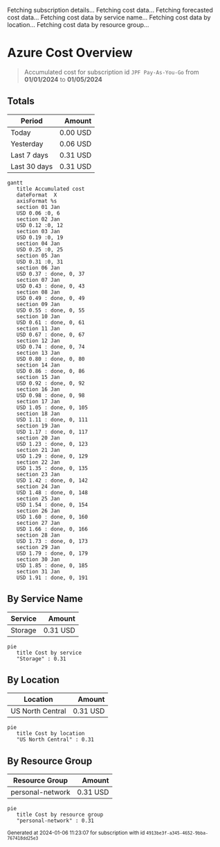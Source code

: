 Fetching subscription details...
Fetching cost data...
Fetching forecasted cost data...
Fetching cost data by service name...
Fetching cost data by location...
Fetching cost data by resource group...
# Azure Cost Overview

> Accumulated cost for subscription id `JPF Pay-As-You-Go` from **01/01/2024** to **01/05/2024**

## Totals

|Period|Amount|
|---|---:|
|Today|0.00 USD|
|Yesterday|0.06 USD|
|Last 7 days|0.31 USD|
|Last 30 days|0.31 USD|

```mermaid
gantt
   title Accumulated cost
   dateFormat  X
   axisFormat %s
   section 01 Jan
   USD 0.06 :0, 6
   section 02 Jan
   USD 0.12 :0, 12
   section 03 Jan
   USD 0.19 :0, 19
   section 04 Jan
   USD 0.25 :0, 25
   section 05 Jan
   USD 0.31 :0, 31
   section 06 Jan
   USD 0.37 : done, 0, 37
   section 07 Jan
   USD 0.43 : done, 0, 43
   section 08 Jan
   USD 0.49 : done, 0, 49
   section 09 Jan
   USD 0.55 : done, 0, 55
   section 10 Jan
   USD 0.61 : done, 0, 61
   section 11 Jan
   USD 0.67 : done, 0, 67
   section 12 Jan
   USD 0.74 : done, 0, 74
   section 13 Jan
   USD 0.80 : done, 0, 80
   section 14 Jan
   USD 0.86 : done, 0, 86
   section 15 Jan
   USD 0.92 : done, 0, 92
   section 16 Jan
   USD 0.98 : done, 0, 98
   section 17 Jan
   USD 1.05 : done, 0, 105
   section 18 Jan
   USD 1.11 : done, 0, 111
   section 19 Jan
   USD 1.17 : done, 0, 117
   section 20 Jan
   USD 1.23 : done, 0, 123
   section 21 Jan
   USD 1.29 : done, 0, 129
   section 22 Jan
   USD 1.35 : done, 0, 135
   section 23 Jan
   USD 1.42 : done, 0, 142
   section 24 Jan
   USD 1.48 : done, 0, 148
   section 25 Jan
   USD 1.54 : done, 0, 154
   section 26 Jan
   USD 1.60 : done, 0, 160
   section 27 Jan
   USD 1.66 : done, 0, 166
   section 28 Jan
   USD 1.73 : done, 0, 173
   section 29 Jan
   USD 1.79 : done, 0, 179
   section 30 Jan
   USD 1.85 : done, 0, 185
   section 31 Jan
   USD 1.91 : done, 0, 191
```

## By Service Name

|Service|Amount|
|---|---:|
|Storage|0.31 USD|

```mermaid
pie
   title Cost by service
   "Storage" : 0.31
```

## By Location

|Location|Amount|
|---|---:|
|US North Central|0.31 USD|

```mermaid
pie
   title Cost by location
   "US North Central" : 0.31
```

## By Resource Group

|Resource Group|Amount|
|---|---:|
|personal-network|0.31 USD|

```mermaid
pie
   title Cost by resource group
   "personal-network" : 0.31
```

<sup>Generated at 2024-01-06 11:23:07 for subscription with id `4913be3f-a345-4652-9bba-767418dd25e3`</sup>
